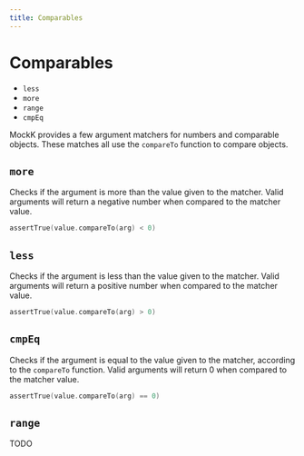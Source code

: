 ```yaml
---
title: Comparables
---
```


# Comparables

- `less`
- `more`
- `range`
- `cmpEq`

MockK provides a few argument matchers for numbers and comparable objects. These matches all use the `compareTo` function to compare objects.

## `more`

Checks if the argument is more than the value given to the matcher. Valid arguments will return a negative number when compared to the matcher value.

```kotlin
assertTrue(value.compareTo(arg) < 0)
```

## `less`

Checks if the argument is less than the value given to the matcher. Valid arguments will return a positive number when compared to the matcher value.

```kotlin
assertTrue(value.compareTo(arg) > 0)
```

## `cmpEq`

Checks if the argument is equal to the value given to the matcher, according to the `compareTo` function. Valid arguments will return 0 when compared to the matcher value.

```kotlin
assertTrue(value.compareTo(arg) == 0)
```

## `range`

TODO

